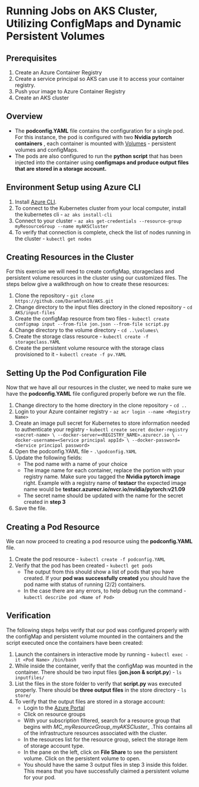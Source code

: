 # Running Jobs on AKS Cluster, Utilizing ConfigMaps and Dynamic Persistent Volumes
## Prerequisites
 1. Create an Azure Container Registry
 2. Create a service principal so AKS can use it to access your container registry.
 3. Push your image to Azure Container Registry
 4. Create an AKS cluster

## Overview

- The **podconfig.YAML** file contains the configuration for a single pod. For this instance, the pod is configured with two **Nvidia pytorch containers** , each container is mounted with [Volumes](https://docs.microsoft.com/en-us/azure/aks/concepts-storage) - persistent volumes and configMaps.
- The pods are also configured to run the **python script** that has been injected into the container using **configmaps and produce output files that are stored in a storage account.**

## Environment Setup using Azure CLI
1. Install [Azure CLI](https://docs.microsoft.com/en-us/cli/azure/install-azure-cli-windows?tabs=azure-cli). 
2. To connect to the Kubernetes cluster from your local computer, install the kubernetes cli - `az aks install-cli`
3. Connect to your cluster - `az aks get-credentials --resource-group myResourceGroup --name myAKSCluster`
4. To verify that connection is complete, check the list of nodes running in the cluster - `kubectl get nodes`

## Creating Resources in the Cluster

For this exercise we will need to create configMap, storageclass and persistent volume resources in the cluster using our customized files. The steps below give a walkthrough on how to create these resources:
1. Clone the repository - `git clone https://github.com/Daramfon10/AKS.git`
2. Change directory to the input files directory in the cloned repository - `cd AKS/input-files`
3. Create the configMap resource from two files - `kubectl create configmap input --from-file jon.json --from-file script.py`
4. Change directory to the volume directory - `cd ..\volumes\`
5. Create the storage class resource - `kubectl create -f storageclass.YAML`
6. Create the persistent volume resource with the storage class provisioned to it - `kubectl create -f pv.YAML`

## Setting Up the Pod Configuration File

Now that we have all our resources in the cluster, we need to make sure we have the **podconfig.YAML** file configured properly before we run the file.
1. Change directory to the home directory in the clone repository - `cd ..`
2. Login to your Azure container registry - `az acr login --name <Registry Name>`
3. Create an image pull secret for Kubernetes to store information needed to authenticate your registry - `kubectl create secret docker-registry <secret-name> \
    --docker-server=<REGISTRY_NAME>.azurecr.io \
    --docker-username=<Service principal appId> \
    --docker-password=<Service principal password>`
3. Open the podconfig.YAML file - `.\podconfig.YAML`
4. Update the following fields:
   -  The pod name with a name of your choice
   -  The image name for each container, replace the <Registry Name> portion with your registry name. Make sure you tagged the **Nvidia pytorch image** right. Example with a registry name of **testacr** the expected image name would be **testacr.azurecr.io/nvcr.io/nvidia/pytorch:v21.09**
   - The secret name should be updated with the name for the secret created in **step 3**
5. Save the file.
 
 ## Creating a Pod Resource
 
 We can now proceed to creating a pod resource using the **podconfig.YAML** file.
 1. Create the pod resource - `kubectl create -f podconfig.YAML`
 2. Verify that the pod has been created - `kubectl get pods`
    - The output from this should show a list of pods that you have created. If your **pod was successfully created** you should have the pod name with status of running (2/2) containers. 
    - In the case there are any errors, to help debug run the command - `kubectl describe pod <Name of Pod>`
 
 ## Verification
 
 The following steps helps verify that our pod was configured properly with the configMap and persistent volume mounted in the containers and the script executed once the containers have been created:
 1. Launch the containers in interactive mode by running - `kubectl exec -it <Pod Name> /bin/bash`
 2. While inside the container, verify that the configMap was mounted in the container. There should be two input files (**jon.json & script.py**) - `ls inputfiles/`
 3. List the files in the store folder to verify that **script.py** was executed properly. There should be **three output files** in the store directory - `ls store/`
 4. To verify that the output files are stored in a storage account:
    - Login to the [Azure Portal](portal.azure.com)
    - Click on resource groups
    - With your subscription filtered, search for a resource group that begins with *MC_myResourceGroup_myAKSCluster_* .This contains all of the infrastructure resources associated with the cluster.
    - In the resources list for the resource group, select the storage item of storage account type. 
    - In the pane on the left, click on **File Share** to see the persistent volume. Click on the persistent volume to open.
    - You should have the same 3 output files in step 3 inside this folder. This means that you have successfully claimed a persistent volume for your pod.
